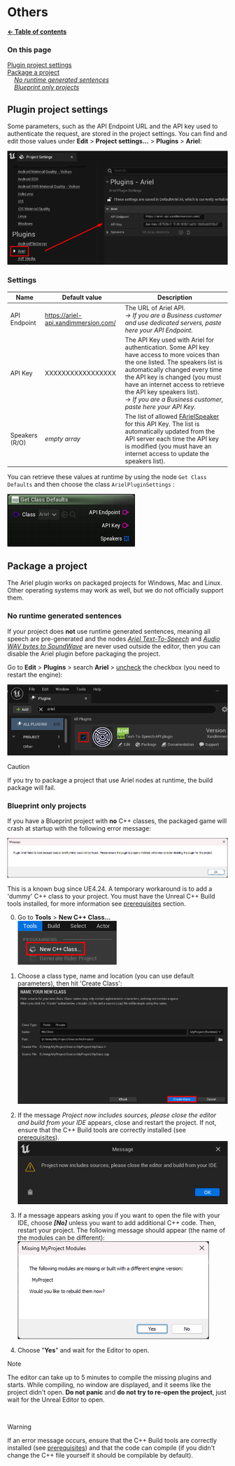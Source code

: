 # Others

**[← Table of contents](/README.md#table-of-contents)**

### On this page

[Plugin project settings](#plugin-project-settings)<br/>
[Package a project](#package-a-project)<br/>
    *[No runtime generated sentences](#no-runtime-generated-sentences)*<br/>
    *[Blueprint only projects](#blueprint-only-projects)*<br/>

## Plugin project settings

Some parameters, such as the API Endpoint URL and the API key used to authenticate the request, are stored in the project settings. You can find and edit those values under **Edit** > **Project settings...** > **Plugins** > **Ariel**: 

![Ariel project settings](/res/ariel_plugin_settings.png)

### Settings

| Name              | Default value     | Description |
| ----------------- | ----------------- | ----------- |
| API Endpoint      | https://ariel-api.xandimmersion.com/ | The URL of Ariel API. <br/>*→ If you are a Business customer and use dedicated servers, paste here your API Endpoint.* |
| API Key           | XXXXXXXXXXXXXXXXX | The API Key used with Ariel for authentication. Some API key have access to more voices than the one listed. The speakers list is automatically changed every time the API key is changed (you must have an internet access to retrieve the API key speakers list).<br/> *→ If you are a Business customer, paste here your API Key.* |
| Speakers (R/O)    | *empty array*     | The list of allowed [FArielSpeaker](/doc/API.md#ariel-speaker-farielspeaker) for this API Key. The list is automatically updated from the API server each time the API key is modified (you must have an internet access to update the speakers list). |

You can retrieve these values at runtime by using the node `Get Class Defaults` and then choose the class `ArielPluginSettings` :

![Get class defaults node](/res/get_class_defaults.png)

## Package a project

The Ariel plugin works on packaged projects for Windows, Mac and Linux. Other operating systems may work as well, but we do not officially support them.

### No runtime generated sentences

If your project does **not** use runtime generated sentences, meaning all speech are pre-generated and the nodes *[Ariel Text-To-Speech](/doc/API.md#ariel-text-to-speech)* and *[Audio WAV bytes to SoundWave](/doc/API.md#audio-wav-bytes-to-soundwave)* are never used outside the editor, then you can disable the Ariel plugin before packaging the project.

Go to **Edit** > **Plugins** > search **Ariel** > <ins>uncheck</ins> the checkbox (you need to restart the engine):

![enable plugin](/res/enable_plugin.png)

> [!CAUTION]
> If you try to package a project that use Ariel nodes at runtime, the build package will fail.

### Blueprint only projects

If you have a Blueprint project with **no** C++ classes, the packaged game will crash at startup with the following error message:

![module missing bug](/res/ariel_module_not_found.png)

This is a known bug since UE4.24. A temporary workaround is to add a 'dummy' C++ class to your project. You must have the Unreal C++ Build tools installed, for more information see [prerequisites](/doc/Setup.md#prerequisites) section.

0. Go to **Tools** > **New C++ Class...**<br/>
![create new cpp class](/res/new_cpp_class.png)

1. Choose a class type, name and location (you can use default parameters), then hit 'Create Class':<br/>
![create cpp class](/res/create_class.png)

2. If the message *Project now includes sources, please close the editor and build from your IDE* appears, close and restart the project. If not, ensure that the C++ Build tools are correctly installed (see [prerequisites](/doc/Setup.md#prerequisites)).<br/>
![cpp message](/res/cpp_message.png)

3. If a message appears asking you if you want to open the file with your IDE, choose ***\[No\]*** unless you want to add additional C++ code. Then, restart your project. The following message should appear (the name of the modules can be different):<br/>
![compile module message](/res/uncompiled_module_message.png)

4. Choose "**Yes**" and wait for the Editor to open. 

> [!NOTE]
> The editor can take up to 5 minutes to compile the missing plugins and starts. While compiling, no window are displayed, and it seems like the project didn't open. **Do not panic** and **do not try to re-open the project**, just wait for the Unreal Editor to open.

<br/>

> [!WARNING]
> If an error message occurs, ensure that the C++ Build tools are correctly installed (see [prerequisites](/doc/Setup.md#prerequisites)) and that the code can compile (if you didn't change the C++ file yourself it should be compilable by default).

